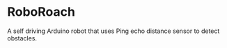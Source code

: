RoboRoach
=========

A self driving Arduino robot that uses Ping echo distance sensor to detect obstacles.
